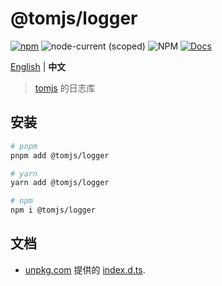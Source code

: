 # @tomjs/logger

[![npm](https://img.shields.io/npm/v/@tomjs/logger)](https://www.npmjs.com/package/@tomjs/logger) ![node-current (scoped)](https://img.shields.io/node/v/@tomjs/logger) ![NPM](https://img.shields.io/npm/l/@tomjs/logger) [![Docs](https://raw.githubusercontent.com/tomjs/assets/main/npm/api.svg)](https://www.unpkg.com/browse/@tomjs/logger/dist/index.d.ts)

[English](./README.md) | **中文**

> [tomjs](https://github.com/tomjs) 的日志库

## 安装

```bash
# pnpm
pnpm add @tomjs/logger

# yarn
yarn add @tomjs/logger

# npm
npm i @tomjs/logger
```

## 文档

- [unpkg.com](https://www.unpkg.com/) 提供的 [index.d.ts](https://www.unpkg.com/browse/@tomjs/logger/dist/index.d.ts).
